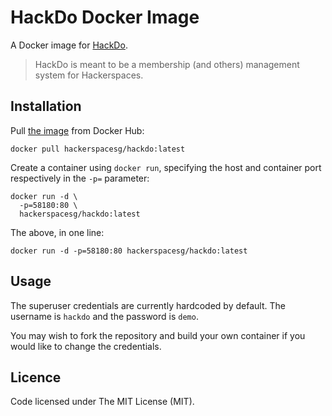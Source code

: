 # HackDo Docker Image

A Docker image for [HackDo](https://github.com/hackerspacesg/hackdo/).

> HackDo is meant to be a membership (and others) management system for Hackerspaces.

## Installation

Pull [the image](https://hub.docker.com/r/valentine/rclone/) from Docker Hub:

    docker pull hackerspacesg/hackdo:latest

Create a container using `docker run`, specifying the host and container port respectively in the `-p=` parameter:

    docker run -d \
      -p=58180:80 \
      hackerspacesg/hackdo:latest

The above, in one line:

    docker run -d -p=58180:80 hackerspacesg/hackdo:latest

## Usage

The superuser credentials are currently hardcoded by default. The username is `hackdo` and the password is `demo`.

You may wish to fork the repository and build your own container if you would like to change the credentials.

## Licence

Code licensed under The MIT License (MIT).
